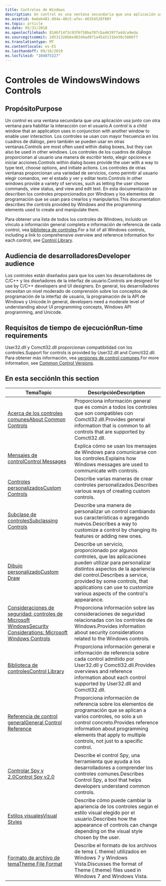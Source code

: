 ```yaml
---
title: Controles de Windows
description: Un control es una ventana secundaria que una aplicación usa junto con otra ventana para habilitar la interacción con el usuario.
ms.assetid: 0a6eb481-d94e-40c5-afec-46354520f08f
ms.topic: article
ms.date: 05/31/2018
ms.openlocfilehash: 814bf14f3c93f6f38ba787cba463977a4dca9eda
ms.sourcegitcommit: 2d531328b6ed82d4ad971a45a5131b430c5866f7
ms.translationtype: MT
ms.contentlocale: es-ES
ms.lasthandoff: 09/16/2019
ms.locfileid: "104075327"
---
```

# <a name="windows-controls"></a><span data-ttu-id="7a346-103">Controles de Windows</span><span class="sxs-lookup"><span data-stu-id="7a346-103">Windows Controls</span></span>

## <a name="purpose"></a><span data-ttu-id="7a346-104">Propósito</span><span class="sxs-lookup"><span data-stu-id="7a346-104">Purpose</span></span>

<span data-ttu-id="7a346-105">Un control es una ventana secundaria que una aplicación usa junto con otra ventana para habilitar la interacción con el usuario.</span><span class="sxs-lookup"><span data-stu-id="7a346-105">A control is a child window that an application uses in conjunction with another window to enable user interaction.</span></span> <span data-ttu-id="7a346-106">Los controles se usan con mayor frecuencia en los cuadros de diálogo, pero también se pueden usar en otras ventanas.</span><span class="sxs-lookup"><span data-stu-id="7a346-106">Controls are most often used within dialog boxes, but they can also be used in other windows.</span></span> <span data-ttu-id="7a346-107">Los controles de los cuadros de diálogo proporcionan al usuario una manera de escribir texto, elegir opciones e iniciar acciones.</span><span class="sxs-lookup"><span data-stu-id="7a346-107">Controls within dialog boxes provide the user with a way to type text, choose options, and initiate actions.</span></span> <span data-ttu-id="7a346-108">Los controles de otras ventanas proporcionan una variedad de servicios, como permitir al usuario elegir comandos, ver el estado y ver y editar texto.</span><span class="sxs-lookup"><span data-stu-id="7a346-108">Controls in other windows provide a variety of services, such as letting the user choose commands, view status, and view and edit text.</span></span> <span data-ttu-id="7a346-109">En esta documentación se describen los controles proporcionados por Windows y los elementos de programación que se usan para crearlos y manipularlos.</span><span class="sxs-lookup"><span data-stu-id="7a346-109">This documentation describes the controls provided by Windows and the programming elements used to create and manipulate them.</span></span>

<span data-ttu-id="7a346-110">Para obtener una lista de todos los controles de Windows, incluido un vínculo a información general completa e información de referencia de cada control, vea [biblioteca de controles](individual-control-info.md).</span><span class="sxs-lookup"><span data-stu-id="7a346-110">For a list of all Windows controls, including a link to comprehensive overview and reference information for each control, see [Control Library](individual-control-info.md).</span></span>

## <a name="developer-audience"></a><span data-ttu-id="7a346-111">Audiencia de desarrolladores</span><span class="sxs-lookup"><span data-stu-id="7a346-111">Developer audience</span></span>

<span data-ttu-id="7a346-112">Los controles están diseñados para que los usen los desarrolladores de C/C++ y los diseñadores de la interfaz de usuario.</span><span class="sxs-lookup"><span data-stu-id="7a346-112">Controls are designed for use by C/C++ developers and UI designers.</span></span> <span data-ttu-id="7a346-113">En general, los desarrolladores necesitan un nivel moderado de comprensión sobre los conceptos de programación de la interfaz de usuario, la programación de la API de Windows y Unicode.</span><span class="sxs-lookup"><span data-stu-id="7a346-113">In general, developers need a moderate level of understanding about UI programming concepts, Windows API programming, and Unicode.</span></span>

## <a name="run-time-requirements"></a><span data-ttu-id="7a346-114">Requisitos de tiempo de ejecución</span><span class="sxs-lookup"><span data-stu-id="7a346-114">Run-time requirements</span></span>

<span data-ttu-id="7a346-115">User32.dll y Comctl32.dll proporcionan compatibilidad con los controles.</span><span class="sxs-lookup"><span data-stu-id="7a346-115">Support for controls is provided by User32.dll and Comctl32.dll.</span></span> <span data-ttu-id="7a346-116">Para obtener más información, vea [versiones de control comunes](common-control-versions.md).</span><span class="sxs-lookup"><span data-stu-id="7a346-116">For more information, see [Common Control Versions](common-control-versions.md).</span></span>

## <a name="in-this-section"></a><span data-ttu-id="7a346-117">En esta sección</span><span class="sxs-lookup"><span data-stu-id="7a346-117">In this section</span></span>



| <span data-ttu-id="7a346-118">Tema</span><span class="sxs-lookup"><span data-stu-id="7a346-118">Topic</span></span>                                                                             | <span data-ttu-id="7a346-119">Descripción</span><span class="sxs-lookup"><span data-stu-id="7a346-119">Description</span></span>                                                                                                                                     |
|-----------------------------------------------------------------------------------|-------------------------------------------------------------------------------------------------------------------------------------------------|
| [<span data-ttu-id="7a346-120">Acerca de los controles comunes</span><span class="sxs-lookup"><span data-stu-id="7a346-120">About Common Controls</span></span>](common-controls-intro.md)<br/>                     | <span data-ttu-id="7a346-121">Proporciona información general que es común a todos los controles que son compatibles con Comctl32.dll.</span><span class="sxs-lookup"><span data-stu-id="7a346-121">Provides general information that is common to all controls that are supported by Comctl32.dll.</span></span><br/>                                      |
| [<span data-ttu-id="7a346-122">Mensajes de control</span><span class="sxs-lookup"><span data-stu-id="7a346-122">Control Messages</span></span>](control-messages.md)<br/>                               | <span data-ttu-id="7a346-123">Explica cómo se usan los mensajes de Windows para comunicarse con los controles.</span><span class="sxs-lookup"><span data-stu-id="7a346-123">Explains how Windows messages are used to communicate with controls.</span></span><br/>                                                                 |
| [<span data-ttu-id="7a346-124">Controles personalizados</span><span class="sxs-lookup"><span data-stu-id="7a346-124">Custom Controls</span></span>](user-controls-intro.md)<br/>                             | <span data-ttu-id="7a346-125">Describe varias maneras de crear controles personalizados.</span><span class="sxs-lookup"><span data-stu-id="7a346-125">Describes various ways of creating custom controls.</span></span> <br/>                                                                                 |
| [<span data-ttu-id="7a346-126">Subclase de controles</span><span class="sxs-lookup"><span data-stu-id="7a346-126">Subclassing Controls</span></span>](subclassing-overview.md)<br/>                       | <span data-ttu-id="7a346-127">Describe una manera de personalizar un control cambiando sus características o agregando nuevos.</span><span class="sxs-lookup"><span data-stu-id="7a346-127">Describes a way to customize a control by changing its features or adding new ones.</span></span> <br/>                                                 |
| [<span data-ttu-id="7a346-128">Dibujo personalizado</span><span class="sxs-lookup"><span data-stu-id="7a346-128">Custom Draw</span></span>](custom-draw.md)<br/>                                         | <span data-ttu-id="7a346-129">Describe un servicio, proporcionado por algunos controles, que las aplicaciones pueden utilizar para personalizar distintos aspectos de la apariencia del control.</span><span class="sxs-lookup"><span data-stu-id="7a346-129">Describes a service, provided by some controls, that applications can use to customize various aspects of the control's appearance.</span></span> <br/> |
| [<span data-ttu-id="7a346-130">Consideraciones de seguridad: controles de Microsoft Windows</span><span class="sxs-lookup"><span data-stu-id="7a346-130">Security Considerations: Microsoft Windows Controls</span></span>](sec-comctls.md)<br/> | <span data-ttu-id="7a346-131">Proporciona información sobre las consideraciones de seguridad relacionadas con los controles de Windows.</span><span class="sxs-lookup"><span data-stu-id="7a346-131">Provides information about security considerations related to the Windows controls.</span></span> <br/>                                                 |
| [<span data-ttu-id="7a346-132">Biblioteca de controles</span><span class="sxs-lookup"><span data-stu-id="7a346-132">Control Library</span></span>](individual-control-info.md)<br/>                         | <span data-ttu-id="7a346-133">Proporciona información general e información de referencia sobre cada control admitido por User32.dll y Comctl32.dll.</span><span class="sxs-lookup"><span data-stu-id="7a346-133">Provides overviews and reference information about each control supported by User32.dll and Comctl32.dll.</span></span><br/>                            |
| [<span data-ttu-id="7a346-134">Referencia de control general</span><span class="sxs-lookup"><span data-stu-id="7a346-134">General Control Reference</span></span>](common-control-reference.md)<br/>              | <span data-ttu-id="7a346-135">Proporciona información de referencia sobre los elementos de programación que se aplican a varios controles, no solo a un control concreto.</span><span class="sxs-lookup"><span data-stu-id="7a346-135">Provides reference information about programming elements that apply to multiple controls, not just to a specific control.</span></span><br/>           |
| [<span data-ttu-id="7a346-136">Controlar Spy v 2.0</span><span class="sxs-lookup"><span data-stu-id="7a346-136">Control Spy v2.0</span></span>](control-spy.md)<br/>                                    | <span data-ttu-id="7a346-137">Describe el control Spy, una herramienta que ayuda a los desarrolladores a comprender los controles comunes.</span><span class="sxs-lookup"><span data-stu-id="7a346-137">Describes Control Spy, a tool that helps developers understand common controls.</span></span> <br/>                                                     |
| [<span data-ttu-id="7a346-138">Estilos visuales</span><span class="sxs-lookup"><span data-stu-id="7a346-138">Visual Styles</span></span>](themes-overview.md)<br/>                                   | <span data-ttu-id="7a346-139">Describe cómo puede cambiar la apariencia de los controles según el estilo visual elegido por el usuario.</span><span class="sxs-lookup"><span data-stu-id="7a346-139">Describes how the appearance of controls can change depending on the visual style chosen by the user.</span></span> <br/>                               |
| [<span data-ttu-id="7a346-140">Formato de archivo de tema</span><span class="sxs-lookup"><span data-stu-id="7a346-140">Theme File Format</span></span>](themesfileformat-overview.md)<br/>                     | <span data-ttu-id="7a346-141">Describe el formato de los archivos de tema (. theme) utilizados en Windows 7 y Windows Vista.</span><span class="sxs-lookup"><span data-stu-id="7a346-141">Discusses the format of Theme (.theme) files used in Windows 7 and Windows Vista.</span></span><br/>                                                    |



 

 

 





